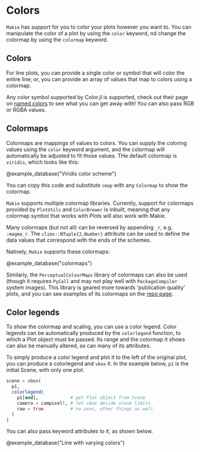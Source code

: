 # Colors

`Makie` has support for you to color your plots however you want to.
You can manipulate the color of a plot by using the `color` keyword,
nd change the colormap by using the `colormap` keyword.

## Colors

For line plots, you can provide a single color or symbol that will color the entire line;
or, you can provide an array of values that map to colors using a colormap.

Any color symbol supported by Color.jl is supported, check out their page on [named colors](http://juliagraphics.github.io/Colors.jl/latest/namedcolors.html) to see what you can get away with!  You can also pass RGB or RGBA values.

## Colormaps

Colormaps are mappings of values to colors.  You can supply the coloring values using the `color` keyword argument, and the colormap will automatically be adjusted to fit those values.  THe default colormap is `viridis`, which looks like this:

@example_database("Viridis color scheme")

You can copy this code and substitute `cmap` with any `Colormap` to show the colormap.

`Makie` supports multiple colormap libraries.  Currently, support for colormaps provided by `PlotUtils` and `ColorBrewer` is inbuilt, meaning that any colormap symbol that works with Plots will also work with Makie.  

Many colormaps (but not all) can be reversed by appending `_r`, e.g. `:magma_r`. The `clims::NTuple{2,Number}` attribute can be used to define the data values that correspond with the ends of the schemes.

Natively, `Makie` supports these colormaps:

@example_database("colormaps")

Similarly, the `PerceptualColourMaps` library of colormaps can also be used (though it requires `PyCall` and may not play well with `PackageCompiler` system images).  This library is geared more towards 'publication quality' plots, and you can see examples of its colormaps on the [repo page](https://github.com/peterkovesi/PerceptualColourMaps.jl).

## Color legends

To show the colormap and scaling, you can use a color legend.  Color legends can be automatically produced by the `colorlegend` function, to which a Plot object must be passed.  Its range and the colormap it shows can also be manually altered, as can many of its attributes.

To simply produce a color legend and plot it to the left of the original plot, you can produce a colorlegend and `vbox` it.  In the example below, `p1` is the initial Scene, with only one plot.

```julia
scene = vbox(
  p1,
  colorlegend(
    p1[end],            # get Plot object from Scene
    camera = campixel!, # let vbox decide scene limits
    raw = true          # no axes, other things as well
  )
)
```

You can also pass keyword attributes to it, as shown below.

@example_database("Line with varying colors")
